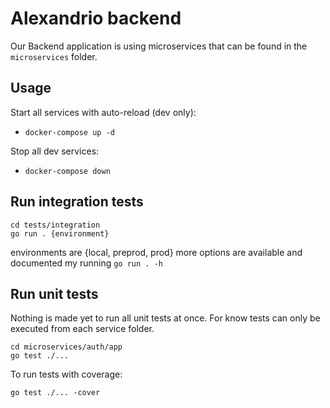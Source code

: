# Alexandrio backend

Our Backend application is using microservices that can be found in the `microservices` folder.

## Usage
Start all services with auto-reload (dev only):

- ```docker-compose up -d```

Stop all dev services:

- ```docker-compose down```

## Run integration tests
```shell
cd tests/integration
go run . {environment}
```
environments are {local, preprod, prod}
more options are available and documented my running `go run . -h`

## Run unit tests
Nothing is made yet to run all unit tests at once. For know tests can only be executed from each service folder.
```shell
cd microservices/auth/app 
go test ./...
```
To run tests with coverage:
```shell
go test ./... -cover
```
